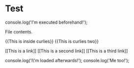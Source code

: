 # Test

<prescript>console.log('I\'m executed beforehand!');</prescript>

File contents.

{{This is inside curlies}}
{{This is curlies two}}

[[This is a link]]
[[This is a second link]]
[[This is a third link]]

<postscript>
console.log('I\'m loaded afterwards!');
</postscript>

<postscript>
console.log('Me too!');
</postscript>